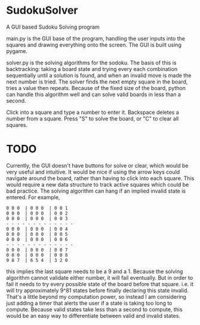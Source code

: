 # SudokuSolver
A GUI based Sudoku Solving program

main.py is the GUI base of the program, handling the user inputs into the squares and drawing everything onto the screen. The GUI is built using pygame.

solver.py is the solving algorithms for the sodoku. The basis of this is backtracking: taking a board state and trying every each combination sequentially until a solution is found, and when an invalid move is made the next number is tried. The solver finds the next empty square in the board, tries a value then repeats. Because of the fixed size of the board, python can handle this algorithm well and can solve valid boards in less than a second.

Click into a square and type a number to enter it. Backspace deletes a number from a square. Press "S" to solve the board, or "C" to clear all squares.

# TODO
Currently, the GUI doesn't have buttons for solve or clear, which would be very useful and intuitive.
It would be nice if using the arrow keys could navigate around the board, rather than having to click into each square. This would require a new data structure to track active squares which could be bad practice.
The solving algorithm can hang if an implied invalid state is entered. For example, 
```
0 0 0  | 0 0 0  | 0 0 1
0 0 0  | 0 0 0  | 0 0 2
0 0 0  | 0 0 0  | 0 0 3
- - - - - - - - - - - - - 
0 0 0  | 0 0 0  | 0 0 4
0 0 0  | 0 0 0  | 0 0 5
0 0 0  | 0 0 0  | 0 0 6
- - - - - - - - - - - - - 
0 0 0  | 0 0 0  | 0 0 7
0 0 0  | 0 0 0  | 0 0 8
9 8 7  | 6 5 4  | 3 2 0
```
this implies the last square needs to be a 9 and a 1. Because the solving algorithm cannot validate either number, it will fail eventually. But in order to fail it needs to try every possible state of the board before that square. i.e. it will try approximately 9^81 states before finally declaring this state invalid. That's a little beyond my computation power, so instead I am considering just adding a timer that alerts the user if a state is taking too long to compute. Because valid states take less than a second to compute, this would be an easy way to differentiate between valid and invalid states.
